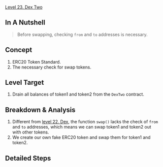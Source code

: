[Level 23. Dex Two](https://ethernaut.openzeppelin.com/level/23)

## In A Nutshell

> Before swapping, checking `from` and `to` addresses is necessary.

## Concept

1. ERC20 Token Standard.
2. The necessary check for swap tokens.

## Level Target

1. Drain all balances of token1 and token2 from the `DexTwo` contract.

## Breakdown & Analysis

1. Different from [level 22. Dex](https://github.com/timou0911/Ethernaut-Writeup/tree/main/22.%20Dex%20%E2%98%85%E2%98%85%E2%98%86%E2%98%86%E2%98%86), the function `swap()` lacks the check of `from` and `to` addresses, which means we can swap token1 and token2 out with other tokens.
2. We create our own fake ERC20 token and swap them for token1 and token2. 

## Detailed Steps

